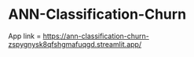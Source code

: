 # ANN-Classification-Churn

App link =  https://ann-classification-churn-zspygnysk8qfshgmafuqgd.streamlit.app/
